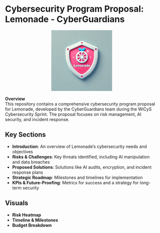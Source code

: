 # Cybersecurity Program Proposal: Lemonade - CyberGuardians

<div align="center">
  <img src="image.png" alt="Lemonade Cybersecurity Logo" width="200"/>
</div>

**Overview**  
This repository contains a comprehensive cybersecurity program proposal for Lemonade, developed by the CyberGuardians team during the WiCyS Cybersecurity Sprint. The proposal focuses on risk management, AI security, and incident response.


## Key Sections
- **Introduction**: An overview of Lemonade’s cybersecurity needs and objectives
- **Risks & Challenges**: Key threats identified, including AI manipulation and data breaches
- **Proposed Solutions**: Solutions like AI audits, encryption, and incident response plans
- **Strategic Roadmap**: Milestones and timelines for implementation
- **KPIs & Future-Proofing**: Metrics for success and a strategy for long-term security

## Visuals
- **Risk Heatmap**
- **Timeline & Milestones**
- **Budget Breakdown**
